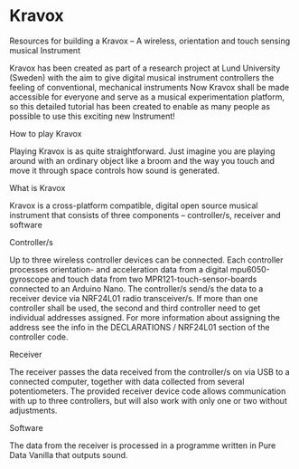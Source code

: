 # Kravox
Resources for building a Kravox – A wireless, orientation and touch sensing musical Instrument

Kravox has been created as part of a research project at Lund University (Sweden) with the aim to give digital musical instrument controllers the feeling of conventional, mechanical instruments
Now Kravox shall be made accessible for everyone and serve as a musical experimentation platform, so this detailed tutorial has been created to enable as many people as possible to use this exciting new Instrument!



How to play Kravox

Playing Kravox is as quite straightforward. Just imagine you are playing around with an ordinary object like a broom and the way you touch and move it through space controls how sound is generated. 



What is Kravox

Kravox is a cross-platform compatible, digital open source musical instrument that consists of three components – controller/s, receiver and software

Controller/s

Up to three wireless controller devices can be connected. Each controller processes orientation- and acceleration data from a digital mpu6050-gyroscope and touch data from two MPR121-touch-sensor-boards connected to an Arduino Nano. The controller/s send/s the data to a receiver device via NRF24L01 radio transceiver/s. 
If more than one controller shall be used, the second and third controller need to get individual addresses assigned. For more information about assigning the address see the info in the DECLARATIONS / NRF24L01 section of the controller code.

Receiver

The receiver passes the data received from the controller/s on via USB to a connected computer, together with data collected from several potentiometers. The provided receiver device code  allows communication with up to three controllers, but will also work with only one or two without adjustments.

Software

The data from the receiver is processed in a programme written in Pure Data Vanilla that outputs sound.
